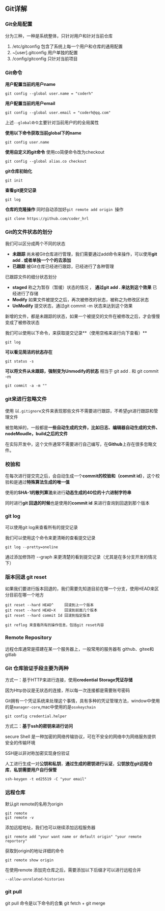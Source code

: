## Git详解

### Git全局配置

分为三种，一种是系统整体，只针对用户和针对当前仓库

1. /etc/gitconfig 包含了系统上每一个用户和仓库的通用配置
2. ~[user].gitconfig 用户单独的配置
3. /config/gitconfig  只针对当前项目

### Git命令

**用户配置当前的用户name**

```shell
git config --global user.name = "coderh"
```

**用户配置当前的用户email**

```shell
git config --global user.email = "coderh@qq.com"
```

上述`--global命令`主要针对当前用户的的全局属性

**使用以下命令获取当前global下的name**

```shell
git config user.name
```

**使用自定义的git命令**   使用co简便命令改为checkout

```shell
git config --global alias.co checkout 
```

**git仓库初始化**

```shell
git init 
```

**查看git提交记录**

```shell
git log
```

**仓库的克隆操作**  同时自动添加好`git remote add origin `操作

```shell
git clone https://github.com/coder_hrl
```

### Git的文件状态的划分

我们可以区分成两个不同的状态

- **未跟踪** 尚未被Git仓库进行管理，我们需要通过add命令来操作，可以使用**git add . 或者单独一个个的去添加**
- **已跟踪** 被Git仓库已经进行跟踪，已经进行了各种管理

已跟踪文件的细分状态划分

- **staged** 称之为暂存（暂缓）状态的情况 ， **通过git add .  来达到这个效果**  已经进行了存储
- **Modify** 如果文件被提交之后，再次被修改的状态，被称之为修改区状态
- **UnModify** 提交状态，通过git commit -m 状态来达到这个效果

新增的文件，都是未跟踪的状态，如果一个被提交的文件在被修改之后，才会慢慢变成了被修改状态

我们可以使用以下命令，来获取提交记录**（使用空格来进行向下查看）**

```shell
git log 
```

**可以看见简洁的状态存在**

```shell
git status -s
```

**可以将文件从未跟踪，强制变为Unmodify的状态**  相当于  git add . 和 git commit -m

```shell
git commit -a -m ""
```

### git来进行忽略文件

使用 以`.gitignore`文件来表现那些文件不需要进行跟踪，不希望git进行跟踪和管理文件

被忽略掉的，一般都是**一些自动生成的文件，比如日志、编辑器自动生成的文件、nodeMoudle，build之后的文件**

在实际开发中，这个文件通常不需要进行自己编写，在**Github**上存在很多忽略文件。

### 校验和

在每次进行提交完之后，会自动生成一个**commit的校验和（commit id）**，这个校验和是通过**特殊算法生成的唯一值**

使用的**SHA-1的散列算法**来进行**动态生成的40位的十六进制字符串**

同时进行**git 回退的时候**也是使用的**commit id** 来进行查询到回退到那个版本

### git log

可以使用git log来查看所有的提交记录

我们可以使用这个命令来更清晰的查看提交记录

```shell
git log --pretty=oneline
```

通过添加修饰符 --graph 来更清楚的看到提交记录（尤其是在多分支开发的情况下）

### 版本回退  git reset

如果我们要进行版本回退的，我们需要先知道目前在哪一个分支，使用HEAD来区分目前在哪一个地方

```shell
git reset --hard HEAD^     回滚到上一个版本
git reset --hard HEAD~X    回滚到前面几个版本
git reset --hard commit Id 回滚到指定版本
```

```shell
git reflog 来查看所有的操作信息，包括git reset内容
```

### Remote Repository

远程仓库通常是搭建在某一个服务器上，一般常用的服务器有 github、gitee和gitlab

### Git 仓库验证手段主要为两种

方式一：基于HTTP来进行连接，使用**credential Storage凭证存储**

因为Http协议是无状态的连接，所以每一次连接都是需要账号密码

Git拥有一个凭证系统来处理这个事情，具有多种的凭证管理方法，window中使用的是`manager-core`,mac中使用的是`osxkeychain`

```shell
git config credential.helper
```

方式二：**基于ssh的密钥来进行访问**

secure Shell 是一种加密的网络传输协议，可在不安全的网络中为网络服务提供安全的传输环境

SSH是以非对称加密实现身份验证

人工进行生成一对**公钥和私钥**，**通过生成的密钥进行认证**，**公钥放在git远程仓库**，**私钥需要用户自行保管**

```shell
ssh-keygen -t ed25519 -C "your email"
```

### 远程仓库

默认git remote的名称为origin

```shell
git remote 
git remote -v
```

添加远程地址，我们也可以继续添加远程服务器

```shell
git remote add "your want name or default origin" "your remote reportory"
```

获取到origin的地址详细的命令

```shell
git remote show origin
```

在使用remote 添加完仓库之后，需要添加以下后缀才可以进行远程合并

```shell
--allow-unrelated-histories
```

### git pull

git pull 命令是以下命令的合集 git fetch + git merge 